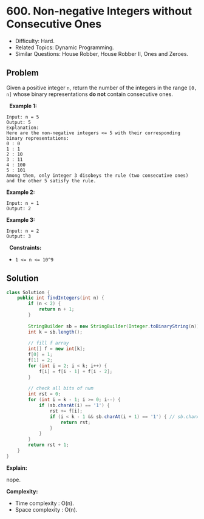 # 600. Non-negative Integers without Consecutive Ones

- Difficulty: Hard.
- Related Topics: Dynamic Programming.
- Similar Questions: House Robber, House Robber II, Ones and Zeroes.

## Problem

Given a positive integer ```n```, return the number of the integers in the range ```[0, n]``` whose binary representations **do not** contain consecutive ones.

 
**Example 1:**

```
Input: n = 5
Output: 5
Explanation:
Here are the non-negative integers <= 5 with their corresponding binary representations:
0 : 0
1 : 1
2 : 10
3 : 11
4 : 100
5 : 101
Among them, only integer 3 disobeys the rule (two consecutive ones) and the other 5 satisfy the rule. 
```

**Example 2:**

```
Input: n = 1
Output: 2
```

**Example 3:**

```
Input: n = 2
Output: 3
```

 
**Constraints:**


	
- ```1 <= n <= 10^9```



## Solution

```java
class Solution {
    public int findIntegers(int n) {
        if (n < 2) {
            return n + 1;
        }
        
        StringBuilder sb = new StringBuilder(Integer.toBinaryString(n)).reverse();
        int k = sb.length();
        
        // fill f array
        int[] f = new int[k];
        f[0] = 1;
        f[1] = 2;
        for (int i = 2; i < k; i++) {
            f[i] = f[i - 1] + f[i - 2];
        }
        
        // check all bits of num
        int rst = 0;
        for (int i = k - 1; i >= 0; i--) {
            if (sb.charAt(i) == '1') {
                rst += f[i];
                if (i < k - 1 && sb.charAt(i + 1) == '1') { // sb.charAt(i + 1) represents the prev_bits
                    return rst;
                }
            }
        }
        return rst + 1;
    }
}
```

**Explain:**

nope.

**Complexity:**

* Time complexity : O(n).
* Space complexity : O(n).
